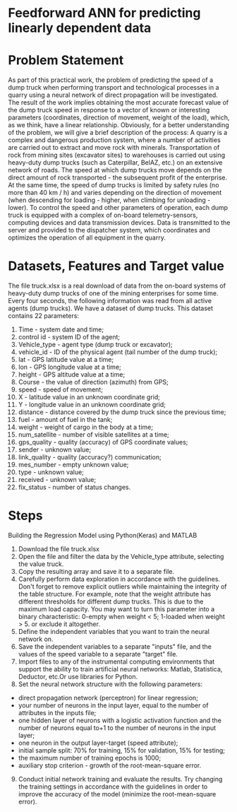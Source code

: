 # Feedforward ANN for predicting linearly dependent data
# Problem Statement
As part of this practical work, the problem of predicting the speed of a dump truck when performing transport and technological processes in a quarry using a neural network of direct propagation will be investigated. The result of the work implies obtaining the most accurate forecast value of the dump truck speed in response to a vector of known or interesting parameters (coordinates, direction of movement, weight of the load), which, as we think, have a linear relationship. Obviously, for a better understanding of the problem, we will give a brief description of the process:
A quarry is a complex and dangerous production system, where a number of activities are carried out to extract and move rock with minerals. Transportation of rock from mining sites (excavator sites) to warehouses is carried out using heavy-duty dump trucks (such as Caterpillar, BelAZ, etc.) on an extensive network of roads. The speed at which dump trucks move depends on the direct amount of rock transported - the subsequent profit of the enterprise. At the same time, the speed of dump trucks is limited by safety rules (no more than 40 km / h) and varies depending on the direction of movement (when descending for loading - higher, when climbing for unloading - lower). To control the speed and other parameters of operation, each dump truck is equipped with a complex of on-board telemetry-sensors, computing devices and data transmission devices. Data is transmitted to the server and provided to the dispatcher system, which coordinates and optimizes the operation of all equipment in the quarry.
# Datasets, Features and Target value
The file truck.xlsx  is a real download of data from the on-board systems of heavy-duty dump trucks of one of the mining enterprises for some time. Every four seconds, the following information was read from all active agents (dump trucks). We have a dataset of dump trucks. This dataset contains 22 parameters:
1. Time - system date and time;
2. control id - system ID of the agent;
3. Vehicle_type - agent type (dump truck or excavator);
4. vehicle_id - ID of the physical agent (tail number of the dump truck);
5. lat - GPS latitude value at a time;
6. lon - GPS longitude value at a time;
7. height - GPS altitude value at a time;
8. Course - the value of direction (azimuth) from GPS;
9. speed - speed of movement;
10. X - latitude value in an unknown coordinate grid;
11. Y - longitude value in an unknown coordinate grid;
12. distance - distance covered by the dump truck since the previous time;
13. fuel - amount of fuel in the tank;
14. weight  - weight of cargo in the body at a time;
15. num_satellite - number of visible satellites at a time;
16. gps_quality - quality (accuracy) of GPS coordinate values;
17. sender - unknown value;
18. link_quality - quality (accuracy?) communication;
19. mes_number - empty unknown value;
20. type - unknown value;
21. received - unknown value;
22. fix_status - number of status changes.

# Steps

Building the Regression Model using Python(Keras) and MATLAB
1. Download the file truck.xlsx 
2. Open the file and filter the data by the Vehicle_type attribute, selecting the value truck.
3. Copy the resulting array and save it to a separate file.
4. Carefully perform data exploration in accordance with the guidelines. Don't forget to remove explicit outliers while maintaining the integrity of the table structure. For example, note that the weight attribute has different thresholds for different dump trucks. This is due to the maximum load capacity. You may want to turn this parameter into a binary characteristic: 0-empty when weight < 5; 1-loaded when weight > 5. or exclude it altogether.
5. Define the independent variables that you want to train the neural network on.
6. Save the independent variables to a separate "inputs" file, and the values of the speed variable to a separate "target" file.
7. Import files to any of the instrumental computing environments that support the ability to train artificial neural networks: Matlab, Statistica, Deductor, etc.Or use libraries for Python. 
8. Set the neural network structure with the following parameters:
- direct propagation network (perceptron) for linear regression;
- your number of neurons in the input layer, equal to the number of attributes in the inputs file;
- one hidden layer of neurons with a logistic activation function and the number of neurons equal to+1 to the number of neurons in the input layer;
- one neuron in the output layer-target (speed attribute);
- initial sample split: 70% for training, 15% for validation, 15% for testing;
- the maximum number of training epochs is 1000;
- auxiliary stop criterion - growth of the root-mean-square error.
9. Conduct initial network training and evaluate the results. Try changing the training settings in accordance with the guidelines in order to improve the accuracy of the model (minimize the root-mean-square error). 

